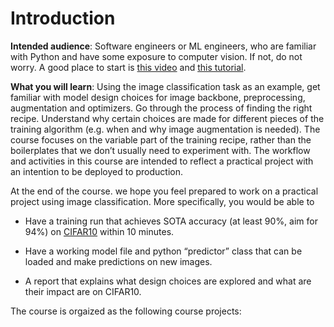 # Introduction

**Intended audience**: Software engineers or ML engineers, who are familiar with Python and have some exposure to computer vision. If not, do not worry. A good place to start is [this video](https://course18.fast.ai/lessons/lesson1.html) and [this tutorial](https://pytorch.org/tutorials/beginner/blitz/cifar10_tutorial.html).

**What you will learn**: Using the image classification task as an example, get familiar with model design choices for image backbone, preprocessing, augmentation and optimizers. Go through the process of finding the right recipe. Understand why certain choices are made for different pieces of the training algorithm (e.g. when and why image augmentation is needed). The course focuses on the variable part of the training recipe, rather than the boilerplates that we don’t usually need to experiment with. The workflow and activities in this course are intended to reflect a practical project with an intention to be deployed to production.

At the end of the course. we hope you feel prepared to work on a practical project using image classification. More specifically, you would be able to 


- Have a training run that achieves SOTA accuracy (at least 90%, aim for 94%) on [CIFAR10](https://www.cs.toronto.edu/~kriz/cifar.html) within 10 minutes.

- Have a working model file and python “predictor” class that can be loaded and make predictions on new images.

- A report that explains what design choices are explored and what are their impact are on CIFAR10.

The course is orgaized as the following course projects:

```{tableofcontents}
```
